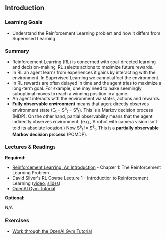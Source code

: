 ## Introduction

### Learning Goals

- Understand the Reinforcement Learning problem and how it differs from Supervised Learning


### Summary

- Reinforcement Learning (RL) is concerned with goal-directed learning and decision-making. RL selects actions to maximize future rewards. 
- In RL an agent learns from experiences it gains by interacting with the environment. In Supervised Learning we cannot affect the environment.
- In RL rewards are often delayed in time and the agent tries to maximize a long-term goal. For example, one may need to make seemingly suboptimal moves to reach a winning position in a game.
- An agent interacts with the environment via states, actions and rewards.
- **Fully observable environment** means that agent directly observes environment state (O<sub>t</sub> = S<sup>a</sup><sub>t</sub> = S<sup>e</sup><sub>t</sub>). This is a Markov decision process (MDP). On the other hand, partial observability means that the agent indirectly observes environment. (e.g., A robot with camera vision isn't told its absolute location.) Now S<sup>a</sup><sub>t</sub> != S<sup>e</sup><sub>t</sub>. This is a **partially observable Markov decision process** (POMDP). 


### Lectures & Readings

**Required:**

- [Reinforcement Learning: An Introduction](http://incompleteideas.net/book/bookdraft2018jan1.pdf) - Chapter 1: The Reinforcement Learning Problem
- David Silver's RL Course Lecture 1 - Introduction to Reinforcement Learning ([video](https://www.youtube.com/watch?v=2pWv7GOvuf0), [slides](http://www0.cs.ucl.ac.uk/staff/d.silver/web/Teaching_files/intro_RL.pdf))
- [OpenAI Gym Tutorial](https://gym.openai.com/docs)

**Optional:**

N/A


### Exercises

- [Work through the OpenAI Gym Tutorial](https://gym.openai.com/docs)
